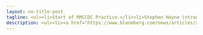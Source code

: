 ```yaml
---
layout: no-title-post
tagline: <ul><li>Start of RMCCDC Practice.</li><li>Stephen Hayne introduced the exercise and what images the red and blue team will be working on.</li><li>Hayne also discussed several things each team will have to Harden/look into vulnerabilities about like SQL and ASP.</li><li>After his introduction, the club split into teams and each team worked out logistics.</li><li>Professor Joe Gersch brought up a interesting opportunity about the electrical and gas generators that have consoles that Hash Dump might be able to try to hack into. Will get more information at a later meeting.</li></ul>
description: <ul><li><a href="https://www.bloomberg.com/news/articles/2019-01-29/apple-bug-lets-iphone-users-listen-in-on-others-via-facetime?srnd=premium">Apple FaceTime Listening Bug</a></li><li><a href="https://www.nytimes.com/2018/12/20/us/politics/us-and-other-nations-to-announce-china-crackdown.html">US accuses China of infiltrating tech</a></li><li><a href="https://collegian.com/2018/09/greg-myre-visits-csu-discusses-current-state-of-national-security/">Greg Myre visits CSU, discusses national security</a></li></ul>
---
```

